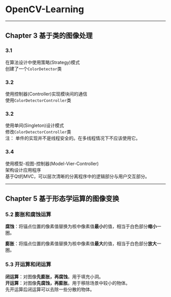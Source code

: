 # OpenCV-Learning
---
## Chapter 3 基于类的图像处理

### 3.1
在算法设计中使用策略(Strategy)模式  
创建了一个`ColorDetector`类

### 3.2
使用控制器(Controller)实现模块间的通信  
使用`ColorDetectorController`类

### 3.2
使用单间(Singleton)设计模式  
修改`ColorDetectorController`类  
注： 单件的实现并不是线程安全的。在多线程情况下不应该使用它。

### 3.4
使用模型-视图-控制器(Model-Vier-Controller)  
架构设计应用程序  
基于Qt的MVC，可以层次清晰的分离程序中的逻辑部分与用户交互部分。

---
## Chapter 5 基于形态学运算的图像变换

### 5.2 膨胀和腐蚀运算
**腐蚀**：将锚点位置的像素值替换为核中像素值**最小**的值，相当于白色部分**缩小**一圈。  

**膨胀**：将描点位置的像素值替换为核中像素值**最大**的值，相当于白色部分**放大**一圈。

### 5.3 开运算和闭运算
**闭运算**：对图像**先膨胀，再腐蚀**。用于填充小洞。  
**开运算**：对图像**先腐蚀，再膨胀**。用于移除场景中较小的物体。  
先开运算后闭运算可以去除一些分散的物体。